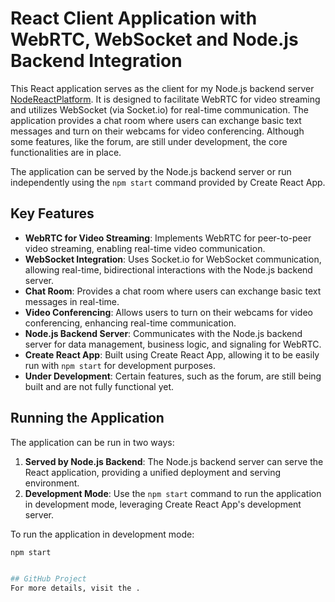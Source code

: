 # React Client Application with WebRTC, WebSocket and Node.js Backend Integration

This React application serves as the client for my Node.js backend server [NodeReactPlatform](https://github.com/DevprojectEkla/NodeReactPlatform). It is designed to facilitate WebRTC for video streaming and utilizes WebSocket (via Socket.io) for real-time communication. The application provides a chat room where users can exchange basic text messages and turn on their webcams for video conferencing. Although some features, like the forum, are still under development, the core functionalities are in place.

The application can be served by the Node.js backend server or run independently using the `npm start` command provided by Create React App.

## Key Features
- **WebRTC for Video Streaming**: Implements WebRTC for peer-to-peer video streaming, enabling real-time video communication.
- **WebSocket Integration**: Uses Socket.io for WebSocket communication, allowing real-time, bidirectional interactions with the Node.js backend server.
- **Chat Room**: Provides a chat room where users can exchange basic text messages in real-time.
- **Video Conferencing**: Allows users to turn on their webcams for video conferencing, enhancing real-time communication.
- **Node.js Backend Server**: Communicates with the Node.js backend server for data management, business logic, and signaling for WebRTC.
- **Create React App**: Built using Create React App, allowing it to be easily run with `npm start` for development purposes.
- **Under Development**: Certain features, such as the forum, are still being built and are not fully functional yet.

## Running the Application
The application can be run in two ways:
1. **Served by Node.js Backend**: The Node.js backend server can serve the React application, providing a unified deployment and serving environment.
2. **Development Mode**: Use the `npm start` command to run the application in development mode, leveraging Create React App's development server.

To run the application in development mode:
```bash
npm start


## GitHub Project
For more details, visit the .

